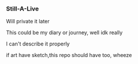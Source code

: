 ### Still-A-Live
Will private it later

This could be my diary or journey, well idk really

I can't describe it properly

if art have sketch,this repo should have too, wheeze

